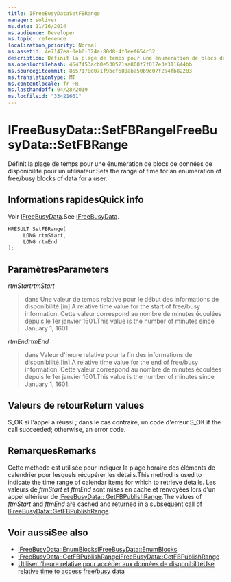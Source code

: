 ```yaml
---
title: IFreeBusyDataSetFBRange
manager: soliver
ms.date: 11/16/2014
ms.audience: Developer
ms.topic: reference
localization_priority: Normal
ms.assetid: 4e7147ea-0eb0-324a-80d8-4f0eef654c32
description: Définit la plage de temps pour une énumération de blocs de données de disponibilité pour un utilisateur.
ms.openlocfilehash: 4647453acb0e530521aa808f7f017e3e311644bb
ms.sourcegitcommit: 8657170d071f9bcf680aba50b9c07f2a4fb82283
ms.translationtype: MT
ms.contentlocale: fr-FR
ms.lasthandoff: 04/28/2019
ms.locfileid: "33421661"
---
```

# <a name="ifreebusydatasetfbrange"></a><span data-ttu-id="04abb-103">IFreeBusyData::SetFBRange</span><span class="sxs-lookup"><span data-stu-id="04abb-103">IFreeBusyData::SetFBRange</span></span>

<span data-ttu-id="04abb-104">Définit la plage de temps pour une énumération de blocs de données de disponibilité pour un utilisateur.</span><span class="sxs-lookup"><span data-stu-id="04abb-104">Sets the range of time for an enumeration of free/busy blocks of data for a user.</span></span>
  
## <a name="quick-info"></a><span data-ttu-id="04abb-105">Informations rapides</span><span class="sxs-lookup"><span data-stu-id="04abb-105">Quick info</span></span>

<span data-ttu-id="04abb-106">Voir [IFreeBusyData](ifreebusydata.md).</span><span class="sxs-lookup"><span data-stu-id="04abb-106">See [IFreeBusyData](ifreebusydata.md).</span></span>
  
```cpp
HRESULT SetFBRange(
     LONG rtmStart,
     LONG rtmEnd
);
```

## <a name="parameters"></a><span data-ttu-id="04abb-107">Paramètres</span><span class="sxs-lookup"><span data-stu-id="04abb-107">Parameters</span></span>

<span data-ttu-id="04abb-108">_rtmStart_</span><span class="sxs-lookup"><span data-stu-id="04abb-108">_rtmStart_</span></span>
  
> <span data-ttu-id="04abb-109">dans Une valeur de temps relative pour le début des informations de disponibilité.</span><span class="sxs-lookup"><span data-stu-id="04abb-109">[in] A relative time value for the start of free/busy information.</span></span> <span data-ttu-id="04abb-110">Cette valeur correspond au nombre de minutes écoulées depuis le 1er janvier 1601.</span><span class="sxs-lookup"><span data-stu-id="04abb-110">This value is the number of minutes since January 1, 1601.</span></span>
    
<span data-ttu-id="04abb-111">_rtmEnd_</span><span class="sxs-lookup"><span data-stu-id="04abb-111">_rtmEnd_</span></span>
  
> <span data-ttu-id="04abb-112">dans Valeur d'heure relative pour la fin des informations de disponibilité.</span><span class="sxs-lookup"><span data-stu-id="04abb-112">[in] A relative time value for the end of free/busy information.</span></span> <span data-ttu-id="04abb-113">Cette valeur correspond au nombre de minutes écoulées depuis le 1er janvier 1601.</span><span class="sxs-lookup"><span data-stu-id="04abb-113">This value is the number of minutes since January 1, 1601.</span></span>
    
## <a name="return-values"></a><span data-ttu-id="04abb-114">Valeurs de retour</span><span class="sxs-lookup"><span data-stu-id="04abb-114">Return values</span></span>

<span data-ttu-id="04abb-115">S_OK si l'appel a réussi ; dans le cas contraire, un code d'erreur.</span><span class="sxs-lookup"><span data-stu-id="04abb-115">S_OK if the call succeeded; otherwise, an error code.</span></span>
  
## <a name="remarks"></a><span data-ttu-id="04abb-116">Remarques</span><span class="sxs-lookup"><span data-stu-id="04abb-116">Remarks</span></span>

<span data-ttu-id="04abb-117">Cette méthode est utilisée pour indiquer la plage horaire des éléments de calendrier pour lesquels récupérer les détails.</span><span class="sxs-lookup"><span data-stu-id="04abb-117">This method is used to indicate the time range of calendar items for which to retrieve details.</span></span> <span data-ttu-id="04abb-118">Les valeurs de *ftmStart* et *ftmEnd* sont mises en cache et renvoyées lors d'un appel ultérieur de [IFreeBusyData:: GetFBPublishRange](ifreebusydata-getfbpublishrange.md).</span><span class="sxs-lookup"><span data-stu-id="04abb-118">The values of  *ftmStart*  and  *ftmEnd*  are cached and returned in a subsequent call of [IFreeBusyData::GetFBPublishRange](ifreebusydata-getfbpublishrange.md).</span></span>
  
## <a name="see-also"></a><span data-ttu-id="04abb-119">Voir aussi</span><span class="sxs-lookup"><span data-stu-id="04abb-119">See also</span></span>

- [<span data-ttu-id="04abb-120">IFreeBusyData::EnumBlocks</span><span class="sxs-lookup"><span data-stu-id="04abb-120">IFreeBusyData::EnumBlocks</span></span>](ifreebusydata-enumblocks.md)
- [<span data-ttu-id="04abb-121">IFreeBusyData::GetFBPublishRange</span><span class="sxs-lookup"><span data-stu-id="04abb-121">IFreeBusyData::GetFBPublishRange</span></span>](ifreebusydata-getfbpublishrange.md)
- [<span data-ttu-id="04abb-122">Utiliser l’heure relative pour accéder aux données de disponibilité</span><span class="sxs-lookup"><span data-stu-id="04abb-122">Use relative time to access free/busy data</span></span>](how-to-use-relative-time-to-access-free-busy-data.md)


